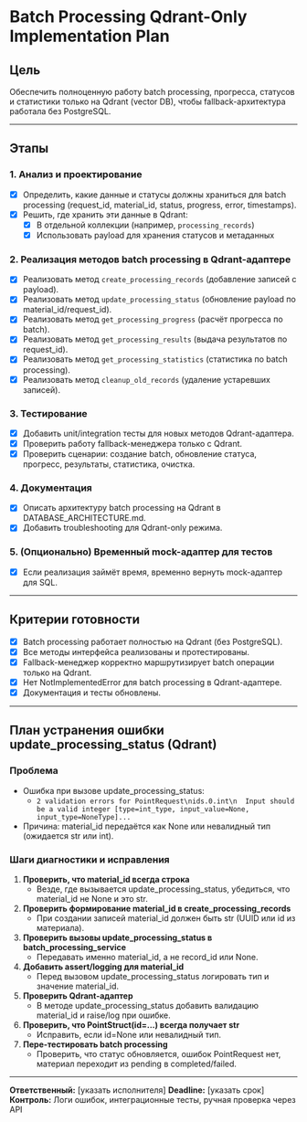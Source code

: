 # Batch Processing Qdrant-Only Implementation Plan

## Цель
Обеспечить полноценную работу batch processing, прогресса, статусов и статистики только на Qdrant (vector DB), чтобы fallback-архитектура работала без PostgreSQL.

---

## Этапы

### 1. Анализ и проектирование
- [x] Определить, какие данные и статусы должны храниться для batch processing (request_id, material_id, status, progress, error, timestamps).
- [x] Решить, где хранить эти данные в Qdrant:
    - [x] В отдельной коллекции (например, `processing_records`)
    - [x] Использовать payload для хранения статусов и метаданных

### 2. Реализация методов batch processing в Qdrant-адаптере
- [x] Реализовать метод `create_processing_records` (добавление записей с payload).
- [x] Реализовать метод `update_processing_status` (обновление payload по material_id/request_id).
- [x] Реализовать метод `get_processing_progress` (расчёт прогресса по batch).
- [x] Реализовать метод `get_processing_results` (выдача результатов по request_id).
- [x] Реализовать метод `get_processing_statistics` (статистика по batch processing).
- [x] Реализовать метод `cleanup_old_records` (удаление устаревших записей).

### 3. Тестирование
- [x] Добавить unit/integration тесты для новых методов Qdrant-адаптера.
- [x] Проверить работу fallback-менеджера только с Qdrant.
- [x] Проверить сценарии: создание batch, обновление статуса, прогресс, результаты, статистика, очистка.

### 4. Документация
- [x] Описать архитектуру batch processing на Qdrant в DATABASE_ARCHITECTURE.md.
- [x] Добавить troubleshooting для Qdrant-only режима.

### 5. (Опционально) Временный mock-адаптер для тестов
- [x] Если реализация займёт время, временно вернуть mock-адаптер для SQL.

---

## Критерии готовности
- [x] Batch processing работает полностью на Qdrant (без PostgreSQL).
- [x] Все методы интерфейса реализованы и протестированы.
- [x] Fallback-менеджер корректно маршрутизирует batch операции только на Qdrant.
- [x] Нет NotImplementedError для batch processing в Qdrant-адаптере.
- [x] Документация и тесты обновлены. 

---

## План устранения ошибки update_processing_status (Qdrant)

### Проблема
- Ошибка при вызове update_processing_status: 
  - `2 validation errors for PointRequest\nids.0.int\n  Input should be a valid integer [type=int_type, input_value=None, input_type=NoneType]...`
- Причина: material_id передаётся как None или невалидный тип (ожидается str или int).

### Шаги диагностики и исправления
1. **Проверить, что material_id всегда строка**
   - Везде, где вызывается update_processing_status, убедиться, что material_id не None и это str.
2. **Проверить формирование material_id в create_processing_records**
   - При создании записей material_id должен быть str (UUID или id из материала).
3. **Проверить вызовы update_processing_status в batch_processing_service**
   - Передавать именно material_id, а не record_id или None.
4. **Добавить assert/logging для material_id**
   - Перед вызовом update_processing_status логировать тип и значение material_id.
5. **Проверить Qdrant-адаптер**
   - В методе update_processing_status добавить валидацию material_id и raise/log при ошибке.
6. **Проверить, что PointStruct(id=...) всегда получает str**
   - Исправить, если id=None или невалидный тип.
7. **Пере-тестировать batch processing**
   - Проверить, что статус обновляется, ошибок PointRequest нет, материал переходит из pending в completed/failed.

---

**Ответственный:** [указать исполнителя]
**Deadline:** [указать срок]
**Контроль:** Логи ошибок, интеграционные тесты, ручная проверка через API 